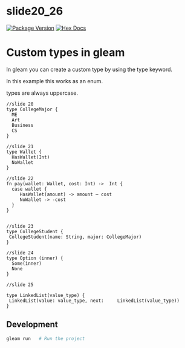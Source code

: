 # slide20_26

[![Package Version](https://img.shields.io/hexpm/v/slide20_26)](https://hex.pm/packages/slide20_26)
[![Hex Docs](https://img.shields.io/badge/hex-docs-ffaff3)](https://hexdocs.pm/slide20_26/)

# Custom types in gleam
In gleam you can create a custom type by using the type keyword.

In this example this works as an enum.

types are always uppercase.


```gleam
//slide 20
type CollegeMajor {
  ME
  Art
  Business
  CS
}

//slide 21
type Wallet {
  HasWallet(Int)
  NoWallet
}

//slide 22
fn pay(wallet: Wallet, cost: Int) ->  Int {
  case wallet {
     HasWallet(amount) -> amount – cost
     NoWallet -> -cost
  }
}


//slide 23
type CollegeStudent {
 CollegeStudent(name: String, major: CollegeMajor)
}

//slide 24
type Option (inner) {
  Some(inner)
  None
}

//slide 25

type LinkedList(value_type) {
 LinkedList(value: value_type, next:     LinkedList(value_type))
}
```

## Development

```sh
gleam run   # Run the project
```
